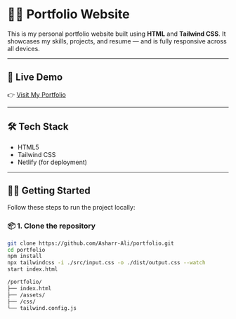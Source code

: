 # 🧑‍💻 Portfolio Website

This is my personal portfolio website built using **HTML** and **Tailwind CSS**. It showcases my skills, projects, and resume — and is fully responsive across all devices.

---

## 🚀 Live Demo

👉 [Visit My Portfolio](https://ashar-ali.netlify.app/)

---

## 🛠️ Tech Stack

- HTML5
- Tailwind CSS
- Netlify (for deployment)

---

## 🧑‍🔧 Getting Started

Follow these steps to run the project locally:

### 📦 1. Clone the repository

```bash
git clone https://github.com/Asharr-Ali/portfolio.git
cd portfolio
npm install
npx tailwindcss -i ./src/input.css -o ./dist/output.css --watch
start index.html

/portfolio/
├── index.html
├── /assets/
├── /css/
└── tailwind.config.js

